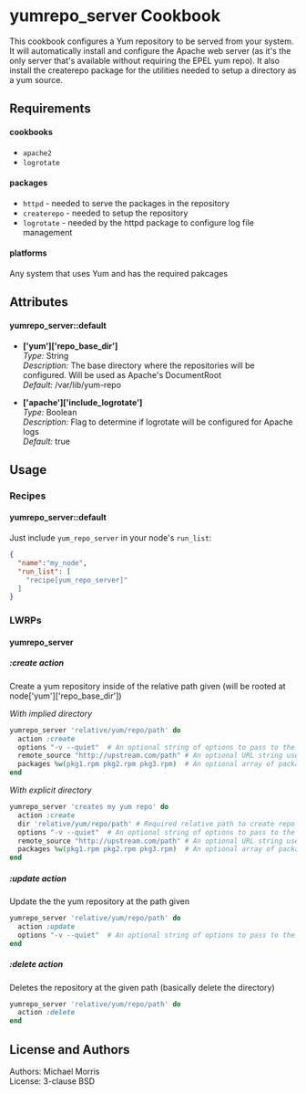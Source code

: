 yumrepo_server Cookbook
========================
This cookbook configures a Yum repository to be served from your system. It will automatically install and configure the Apache web server (as it's the only server that's available without requiring the EPEL yum repo).  It also install the createrepo package for the utilities needed to setup a directory as a yum source.

Requirements
------------

#### cookbooks
- `apache2`
- `logrotate`

#### packages
- `httpd` - needed to serve the packages in the repository
- `createrepo` - needed to setup the repository
- `logrotate` - needed by the httpd package to configure log file management

#### platforms
Any system that uses Yum and has the required pakcages

Attributes
----------

#### yumrepo_server::default

*  **['yum']['repo\_base\_dir']**  
    _Type:_ String  
    _Description:_ The base directory where the repositories will be configured.  Will be used as Apache's DocumentRoot  
    _Default:_ /var/lib/yum-repo  

*  **['apache']['include\_logrotate']**  
    _Type:_ Boolean  
    _Description:_ Flag to determine if logrotate will be configured for Apache logs  
    _Default:_ true

Usage
-----
### Recipes

#### yumrepo_server::default

Just include `yum_repo_server` in your node's `run_list`:

```json
{
  "name":"my_node",
  "run_list": [
    "recipe[yum_repo_server]"
  ]
}
```

### LWRPs

#### yumrepo_server

##### :create action

Create a yum repository inside of the relative path given (will be rooted at node['yum']['repo_base_dir'])

_With implied directory_

```ruby
yumrepo_server 'relative/yum/repo/path' do
  action :create
  options "-v --quiet"  # An optional string of options to pass to the createrepo command
  remote_source "http://upstream.com/path" # An optional URL string used as a base to retrieve packages from
  packages %w(pkg1.rpm pkg2.rpm pkg3.rpm)  # An optional array of package names to be configured in the repo (default is all packages). Required with the :remote_source attribute to specify which packages to retrieve.
end
```

_With explicit directory_

```ruby
yumrepo_server 'creates my yum repo' do
  action :create
  dir 'relative/yum/repo/path' # Required relative path to create repo at (this value will be appended to the value of node['yum']['repo_base_dir'])
  options "-v --quiet"  # An optional string of options to pass to the createrepo command
  remote_source "http://upstream.com/path" # An optional URL string used as a base to retrieve packages from
  packages %w(pkg1.rpm pkg2.rpm pkg3.rpm)  # An optional array of package names to be configured in the repo (default is all packages). Required with the :remote_source attribute to specify which packages to retrieve.
end
```

##### :update action

Update the the yum repository at the path given

```ruby
yumrepo_server 'relative/yum/repo/path' do
  action :update
  options "-v --quiet"  # An optional string of options to pass to the createrepo command
end
```

##### :delete action

Deletes the repository at the given path (basically delete the directory)

```ruby
yumrepo_server 'relative/yum/repo/path' do
  action :delete
end
```

License and Authors
-------------------

Authors: Michael Morris  
License: 3-clause BSD
